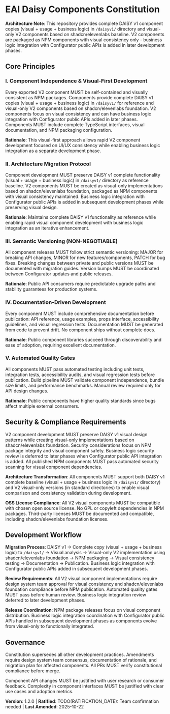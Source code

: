 <!--
  Sync Impact Report:
  Version change: 1.1.0 → 1.2.0
  Modified principles: Component Independence - clarified API integration for embeddable UI components
  Added sections: API version alignment (1:1 with Configurator major versions), fallback strategies
  Removed sections: None
  Templates requiring updates:
    ✅ plan-template.md - Updated Constitution Check and directory structure for migration approach
    ✅ spec-template.md - Compatible with component migration specifications
    ✅ tasks-template.md - Compatible with migration development tasks
    ✅ checklist-template.md - Compatible with migration checklists
  Follow-up TODOs: Constitution ratification date needs to be confirmed with team
-->

# EAI Daisy Components Constitution

**Architecture Note**: This repository provides complete DAISY v1 component copies (visual + usage + business logic) in `/daisyv1/` directory and visual-only V2 components based on shadcn/elevenlabs baseline. V2 components are packaged as NPM components with visual consistency only - business logic integration with Configurator public APIs is added in later development phases.

## Core Principles

### I. Component Independence & Visual-First Development

Every exported V2 component MUST be self-contained and visually consistent as NPM packages. Components provide complete DAISY v1 copies (visual + usage + business logic) in `/daisyv1/` for reference and visual-only V2 components based on shadcn/elevenlabs foundation. V2 components focus on visual consistency and can have business logic integration with Configurator public APIs added in later phases. Components MUST include complete TypeScript interfaces, visual documentation, and NPM packaging configuration.

**Rationale**: This visual-first approach allows rapid V2 component development focused on UI/UX consistency while enabling business logic integration as a separate development phase.

### II. Architecture Migration Protocol

Component development MUST preserve DAISY v1 complete functionality (visual + usage + business logic) in `/daisyv1/` directory as reference baseline. V2 components MUST be created as visual-only implementations based on shadcn/elevenlabs foundation, packaged as NPM components with visual consistency maintained. Business logic integration with Configurator public APIs is added in subsequent development phases while preserving visual design.

**Rationale**: Maintains complete DAISY v1 functionality as reference while enabling rapid visual component development with business logic integration as an iterative enhancement.

### III. Semantic Versioning (NON-NEGOTIABLE)

All component releases MUST follow strict semantic versioning: MAJOR for breaking API changes, MINOR for new features/components, PATCH for bug fixes. Breaking changes between private and public versions MUST be documented with migration guides. Version bumps MUST be coordinated between Configurator updates and public releases.

**Rationale**: Public API consumers require predictable upgrade paths and stability guarantees for production systems.

### IV. Documentation-Driven Development

Every component MUST include comprehensive documentation before publication: API reference, usage examples, props interface, accessibility guidelines, and visual regression tests. Documentation MUST be generated from code to prevent drift. No component ships without complete docs.

**Rationale**: Public component libraries succeed through discoverability and ease of adoption, requiring excellent documentation.

### V. Automated Quality Gates

All components MUST pass automated testing including unit tests, integration tests, accessibility audits, and visual regression tests before publication. Build pipeline MUST validate component independence, bundle size limits, and performance benchmarks. Manual review required only for API design changes.

**Rationale**: Public components have higher quality standards since bugs affect multiple external consumers.

## Security & Compliance Requirements

V2 component development MUST preserve DAISY v1 visual design patterns while creating visual-only implementations based on shadcn/elevenlabs foundation. Security considerations focus on NPM package integrity and visual component safety. Business logic security review is deferred to later phases when Configurator public API integration is added. All published NPM components MUST pass automated security scanning for visual component dependencies.

**Architecture Transformation**: All components MUST support both DAISY v1 complete baseline (visual + usage + business logic in `/daisyv1/` directory) and V2 visual-only versions (in standard directories) to enable visual comparison and consistency validation during development.

**OSS License Compliance**: All V2 visual components MUST be compatible with chosen open source license. No GPL or copyleft dependencies in NPM packages. Third-party licenses MUST be documented and compatible, including shadcn/elevenlabs foundation licenses.

## Development Workflow

**Migration Process**: DAISY v1 → Complete copy (visual + usage + business logic) to `/daisyv1/` → Visual analysis → Visual-only V2 implementation using shadcn/elevenlabs foundation → NPM packaging → Visual consistency testing → Documentation → Publication. Business logic integration with Configurator public APIs added in subsequent development phases.

**Review Requirements**: All V2 visual component implementations require design system team approval for visual consistency and shadcn/elevenlabs foundation compliance before NPM publication. Automated quality gates MUST pass before human review. Business logic integration review deferred to later development phases.

**Release Coordination**: NPM package releases focus on visual component distribution. Business logic integration coordination with Configurator public APIs handled in subsequent development phases as components evolve from visual-only to functionally integrated.

## Governance

Constitution supersedes all other development practices. Amendments require design system team consensus, documentation of rationale, and migration plan for affected components. All PRs MUST verify constitutional compliance before merge.

Component API changes MUST be justified with user research or consumer feedback. Complexity in component interfaces MUST be justified with clear use cases and adoption metrics.

**Version**: 1.2.0 | **Ratified**: TODO(RATIFICATION_DATE): Team confirmation needed | **Last Amended**: 2025-10-22
